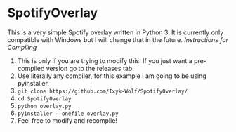 # SpotifyOverlay
This is a very simple Spotify overlay written in Python 3.
It is currently only compatible with Windows but I will change that in the future.
*Instructions for Compiling*
1. This is only if you are trying to modify this. If you just want a pre-compiled version go to the releases tab.
2. Use literally any compiler, for this example I am going to be using pyinstaller.
3. `git clone https://github.com/Ixyk-Wolf/SpotifyOverlay/`
4. `cd SpotifyOverlay`
5. `python overlay.py`
6. `pyinstaller --onefile overlay.py`
7. Feel free to modify and recompile!
